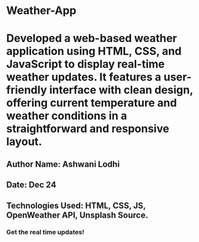 # Weather-App
# Developed a web-based weather application using HTML, CSS, and JavaScript to display real-time weather updates. It features a user-friendly interface with clean design, offering current temperature and weather conditions in a straightforward and responsive layout.
## Author Name: Ashwani Lodhi
## Date: Dec 24
## Technologies Used: HTML, CSS, JS, OpenWeather API, Unsplash Source.
### Get the real time updates!
